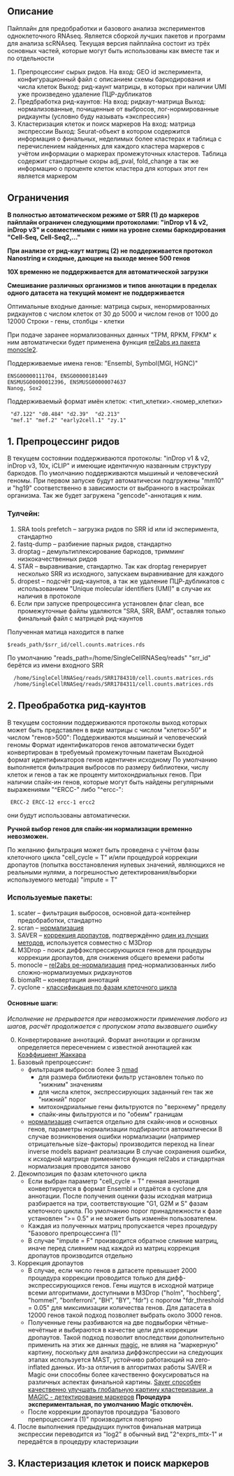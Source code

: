 ## Описание

Пайплайн для предобработки и базового анализа экспериментов одноклеточного RNAseq. 
Является сборкой лучших пакетов и программ для анализа scRNAseq.
Текущая версия пайплайна состоит из трёх основных частей, которые могут быть использованы как вместе
так и по отдельности

1) Препроцессинг сырых ридов. 
На вход: GEO id эксперимента, конфигурационный файл с описанием схемы баркодирования и числа клеток
Выход: рид-каунт матрицы, в которых при наличии UMI уже произведено удаление ПЦР-дубликатов
2) Предбработка рид-каунтов:
На вход: ридкаут-матрица 
Выход: нормализованные, почищенные от выбросов, лог-нормированные ридкаунты (условно буду называть «экспрессия»)
3) Кластеризация клеток и поиск маркеров
На вход: матрица экспрессии
Выход: Seurat-объект в котором содержится информация о финальных, неделимых более кластерах и 
таблица с перечислением найденных для каждого кластера маркеров с учётом информации о маркерах промежуточных кластеров. 
Таблица содержит стандартные скоры adj_pval, fold_change а так же информацию о проценте клеток кластера 
для которых этот ген является маркером 

## Ограничения
__В полностью автоматическом режиме от SRR (1) до маркеров пайплайн ограничен следующими протоколами:
"inDrop v1 & v2, inDrop v3" и совместимыми с ними на уровне схемы баркодирования "Cell-Seq, Cell-Seq2,..."__

__При анализе от рид-каут матриц (2) не поддерживается протокол Nanostring и сходные, дающие на выходе менее 500 генов__

__10X временно не поддерживается для автоматической загрузки__

__Смешивание различных организмов и типов аннотации в пределах одного датасета на текущий момент не поддерживается__

Оптимальные входные данные: матрица сырых, ненормированных ридкаунтов с числом клеток от 30 до 5000 и числом генов от 1000 до 12000
Строки - гены, столбцы - клетки

При подаче заранее нормализованных данных "TPM, RPKM, FPKM" к ним автоматически будет применена функция [rel2abs из пакета monocle2](https://www.ncbi.nlm.nih.gov/pubmed/28114287).

Поддерживаемые имена генов: 
"Ensembl, Symbol(MGI, HGNC)"
```
ENSG00000111704, ENSG00000181449
ENSMUSG00000012396, ENSMUSG00000074637
Nanog, Sox2
```
Поддерживаемый формат имён клеток: <тип_клетки>.<номер_клетки> 
```
 "d7.122" "d0.484" "d2.39"  "d2.213"
 "mef.1" "mef.2" "early2cell.1" "zy.1"
```

## 1. Препроцессинг ридов

В текущем состоянии поддерживаются протоколы:
    "inDrop v1 & v2, inDrop v3, 10x, iCLIP" и имеющие идентичную названным структуру баркодов. 
    По умолчанию поддерживаются мышиный и человеческий геномы. 
    При первом запуске будут автоматически подгружены "mm10" и "hg19" соответственно в зависимости от 
    выбранного в настройках организма. Так же будет загружена "gencode"-аннотация к ним.

### Тулчейн:
1) SRA tools prefetch – загрузка ридов по SRR id или id эксперимента, стандартно
2) fastq-dump – разбиение парных ридов, стандартно
3) droptag – демультиплексирование баркодов, тримминг низкокачественных ридов
4) STAR – выравнивание, стандартно. Так как droptag генерирует несколько SRR из исходного, запускаем выравнивание для каждого
5) dropest – подсчёт рид-каунтов, а так же удаление ПЦР-дубликатов с использованием "Unique molecular identifiers (UMI)" в случае их наличия в протоколе
6) Если при запуске препроцессинга установлен флаг clean, все промежуточные файлы удаляются "SRA, SRR, BAM", оставляя только финальный файл с матрицей рид-каунтов

Полученная матица находится в папке 
```
$reads_path/$srr_id/cell.counts.matrices.rds
```

По умолчанию 
"reads_path=/home/SingleCellRNASeq/reads" 
"srr_id" берётся из имени входного SRR
```
  /home/SingleCellRNASeq/reads/SRR1784310/cell.counts.matrices.rds
  /home/SingleCellRNASeq/reads/SRR1784311/cell.counts.matrices.rds
```

## 2. Преобработка рид-каунтов

В текущем состоянии поддерживаются протоколы выход которых может быть представлен в виде матрицы с числом "клеток>50" и числом "генов>500":
    Поддерживаются мышиный и человеческий геномы
    Формат идентификаторов генов автоматически будет конвертирован в требуемый промежуточным пакетам
    Выходной формат идентификаторов генов идентичен исходному
    По умолчанию выполняется фильтрация выбросов по размеру библиотеки, числу клеток и генов а так же проценту митохондриальных генов.
    При наличии спайк-ин генов, которые могут быть найдены регулярными выражениями "^ERCC-" либо "^ercc-":  
```
 ERCC-2 ERCC-12 ercc-1 ercc2
```   
  они будут использованы автоматически. 
  
  __Ручной выбор генов для спайк-ин нормализации временно невозможен.__

По желанию фильтрация может быть проведена с учётом фазы клеточного цикла "cell_cycle = T"
 и/или процедурой коррекции дропаутов (попытка восстановления нулевых значений, 
 являющихся не реальными нулями, а погрешностью детектирования/выборки используемого метода) "impute = T"

### Используемые пакеты:
1) scater – фильтрация выбросов, основной дата-контейнер предобработки, стандартно
2) scran – [нормализация](https://genomebiology.biomedcentral.com/articles/10.1186/s13059-016-0947-7)
3) SAVER – [коррекция дропаутов](https://www.biorxiv.org/content/biorxiv/early/2017/05/17/138677.full.pdf), подтверждённо [один из лучших методов](https://www.biorxiv.org/content/early/2017/12/31/241190), используется совместно с M3Drop
4) M3Drop - поиск диффэкспрессирующихся генов для процедуры коррекции дропаутов, для снижения общего времени работы
5) monocle – [rel2abs ре-нормализация](https://www.ncbi.nlm.nih.gov/pubmed/28114287) пред-нормализованных либо сложно-нормализуемых ридкаунотов 
6) biomaRt – конвертация аннотаций
7) cyclone - [классификация по фазам клеточного цикла](https://www.sciencedirect.com/science/article/pii/S1046202315300098)

#### Основные шаги:
_Исполнение не прерывается при невозможности применения любого из шагов, расчёт продолжается с пропуском этапа вызвавшего ошибку_

0) Конвертирование аннотаций. Формат аннотации и организм определяется пересечением с 
   известной аннотацией как [Коэффициент Жаккара](https://en.wikipedia.org/wiki/Jaccard_index)
1) Базовый препроцессинг:
   * фильтрация выбросов более 3 [nmad](https://en.wikipedia.org/wiki/Median_absolute_deviation)
     * для размера библиотеки фильтр установлен только по "нижним" значениям
     * для числа клеток, экспрессирующих заданный ген так же "нижний" порог
     * митохондриальные гены фильтруются по "верхнему" пределу
     * спайк-ины фильтруются и по "обеим" границам
   * [нормализация](https://genomebiology.biomedcentral.com/articles/10.1186/s13059-016-0947-7) считается 
     отдельно для скайк-инов и основных генов, параметры нормализации подбираются автоматически
     В случае возникновения ошибки нормализации (например отрицательные size-факторы) производится 
     переход на linear inverse models вариант реализации 
     В случае сохранения ошибки, к исходной матрице применяется функция rel2abs и стандартная нормализация проводится заново
2) Декомпозиция по фазам клеточного цикла
   * Если выбран параметр "cell_cycle = T" генная аннотация конвертируется в формат Ensembl и отдаётся в cyclone для 
аннотации. После получения оценки фазы исходная матрица разбирается на три, соответствующие "G1, G2M и S"
фазам клеточного цикла. По умолчанию порог принадлежности к фазе установлен ">= 0.5" и не может быть изменён пользователем.
   * Каждая из полученных матриц пропускается через процедуру "Базового препроцессинга (1)" 
   * В случае "impute = F" производится обратное слияние матриц, иначе перед слиянием над каждой из матриц коррекция дропаутов
   производится отдельно
3) Коррекция дропаутов
   * В случае, если число генов в датасете превышает 2000 процедура коррекции проводится 
   только для дифф-экспрессирующихся генов. Гены ищутся в исходной матрице всеми алгоритмами, 
   доступными в M3Drop ("holm", "hochberg", "hommel", "bonferroni", "BH", "BY", "fdr") с порогом 
   "fdr_threshold = 0.05" для миксимизации количества генов. Для датасета в 12000 генов такой 
   подход позволяет выбрать около 3000 генов.
   * Полученные гены разбиваются на две подвыборки чётные-нечётные и выбираются в качестве цели 
   для коррекции дропаутов. Такой подход позволит впоследствии дополнительно применить 
   на этих же данных [magic](https://www.biorxiv.org/content/early/2017/02/25/111591), не влияя на "маркерную" картину, 
   поскольку для анализа диффэкспрессии на следующих этапах используется MAST, устойчиво работающий на zero-inflated данных.
   Из-за отличия в алгоритмах работы SAVER и Magic они способны более качественно фокусироваться на различных аспектах финальной картины. 
   [Saver способен качественно улучшать глобальную картину кластеризации, а MAGIC - детектирование маркеров](https://www.biorxiv.org/content/early/2017/12/31/241190)
   __Процедура экспериментальная, по умолчанию Magic отключён.__
   * После коррекции дропаутов процедура "Базового препроцессинга (1)" производится повторно
4) После выполнения предыдущих пунктов финальная матрица экспрессии переводится из "log2" в обычный вид "2^exprs_mtx-1"
и передаётся в процедуру кластеризации

## 3. Кластеризация клеток и поиск маркеров
